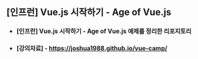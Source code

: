 ## [인프런] Vue.js 시작하기 - Age of Vue.js
- #### [인프런] Vue.js 시작하기 - Age of Vue.js 예제를 정리한 리포지토리
  
- #### [강의자료] - https://joshua1988.github.io/vue-camp/  
